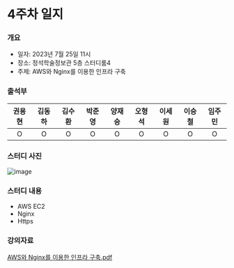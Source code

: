 # 4주차 일지
### 개요
- 일자: 2023년 7월 25일 11시
- 장소: 정석학술정보관 5층 스터디룸4
- 주제: AWS와 Nginx를 이용한 인프라 구축
### 출석부
|권용현|김동하|김수환|박준영|양재승|오형석|이세원|이승철|임주민|
|:---:|:---:|:---:|:---:|:---:|:---:|:---:|:---:|:---:|
|O|O|O|O|O|O|O|O|O|
### 스터디 사진

![image](https://github.com/LandvibeDev/2023-Server-SummerCoding/assets/86287506/340b0b84-f98c-44ae-83ca-ff149988a94f)

### 스터디 내용
- AWS EC2
- Nginx
- Https

### 강의자료
[AWS와 Nginx를 이용한 인프라 구축.pdf](https://github.com/LandvibeDev/2023-Server-SummerCoding/files/12178949/AWS.Nginx.pdf)
